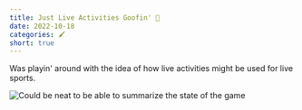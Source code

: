 ```yaml
---
title: Just Live Activities Goofin' 🤠
date: 2022-10-18
categories: 🖌️
short: true
---
```


Was playin' around with the idea of how live activities might be used for live sports.

![Could be neat to be able to summarize the state of the game](https://thomas.design/media/blog/live-activities-mockup.png "Mockup of an iPhone showing a Live Activity with the current score and ball position of a football game between the San Francisco 49ers and the Los Angeles Chargers.")
